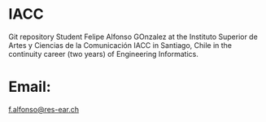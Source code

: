 # IACC
Git repository
Student Felipe Alfonso GOnzalez at the Instituto Superior de Artes y Ciencias de la Comunicación IACC in Santiago, Chile in the continuity career (two years) of Engineering Informatics. 
# Email:
f.alfonso@res-ear.ch 
